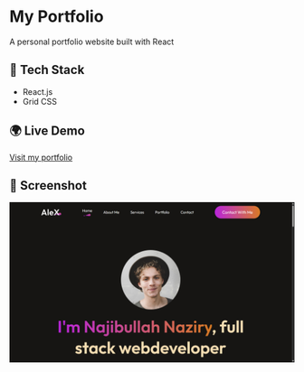 # My Portfolio
A personal portfolio website built with React 

## 🚀 Tech Stack
- React.js
- Grid CSS

## 🌍 Live Demo
[Visit my portfolio](https://najibullahdev.netlify.app/)


## 📸 Screenshot
![Portfolio Screenshot](screenshot.png)
